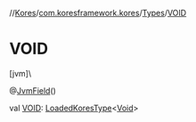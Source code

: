 //[Kores](../../../index.md)/[com.koresframework.kores](../index.md)/[Types](index.md)/[VOID](-v-o-i-d.md)

# VOID

[jvm]\

@[JvmField](https://kotlinlang.org/api/latest/jvm/stdlib/kotlin.jvm/-jvm-field/index.html)()

val [VOID](-v-o-i-d.md): [LoadedKoresType](../../com.koresframework.kores.type/-loaded-kores-type/index.md)<[Void](https://docs.oracle.com/javase/8/docs/api/java/lang/Void.html)>

